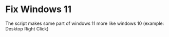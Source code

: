# Fix Windows 11
The script makes some part of windows 11 more like windows 10 (example: Desktop Right Click)